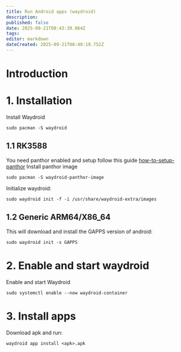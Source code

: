 ```yaml
---
title: Run Android apps (waydroid)
description: 
published: false
date: 2025-09-21T08:43:39.064Z
tags: 
editor: markdown
dateCreated: 2025-09-21T08:40:19.752Z
---
```


# Introduction

# 1. Installation

Install Waydroid
```
sudo pacman -S waydroid
```

## 1.1 RK3588

You need panthor enabled and setup follow this guide [how-to-setup-panthor](/how-to/how-to-setup-panthor)
Install panthor image

```
sudo pacman -S waydroid-panthor-image
```

Initialize waydroid:

```
sudo waydroid init -f -i /usr/share/waydroid-extra/images
```

## 1.2 Generic ARM64/X86_64

This will download and install the GAPPS version of android:
```
sudo waydroid init -s GAPPS
```

# 2. Enable and start waydroid

Enable and start Waydroid
```
sudo systemctl enable --now waydroid-container
```

# 3. Install apps
Download apk and run:
```
waydroid app install <apk>.apk
```